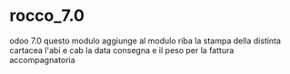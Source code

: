 # rocco_7.0
odoo 7.0
questo modulo aggiunge al modulo riba la stampa della distinta cartacea 
l'abi e cab
la data consegna e il peso per la fattura accompagnatoria
